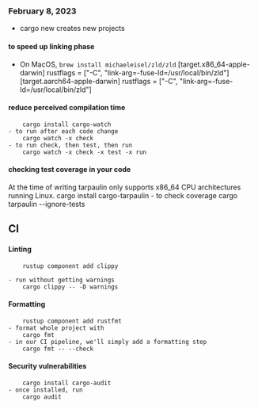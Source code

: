 ### February 8, 2023 
- cargo new <project name> creates new projects
#### to speed up linking phase 
- On MacOS, `brew install michaeleisel/zld/zld`
        [target.x86_64-apple-darwin]
        rustflags = ["-C", "link-arg=-fuse-ld=/usr/local/bin/zld"]
        [target.aarch64-apple-darwin]
        rustflags = ["-C", "link-arg=-fuse-ld=/usr/local/bin/zld"]

#### reduce perceived compilation time
        cargo install cargo-watch
    - to run after each code change
        cargo watch -x check
    - to run check, then test, then run
        cargo watch -x check -x test -x run

#### checking test coverage in your code

At the time of writing tarpaulin only supports
x86_64 CPU architectures running Linux.
        cargo install cargo-tarpaulin
    - to check coverage
        cargo tarpaulin --ignore-tests

## CI

#### Linting
        rustup component add clippy

    - run without getting warnings
        cargo clippy -- -D warnings

#### Formatting
        rustup component add rustfmt
    - format whole project with 
        cargo fmt
    - in our CI pipeline, we'll simply add a formatting step
        cargo fmt -- --check

#### Security vulnerabilities
        cargo install cargo-audit
    - once installed, run
        cargo audit

        